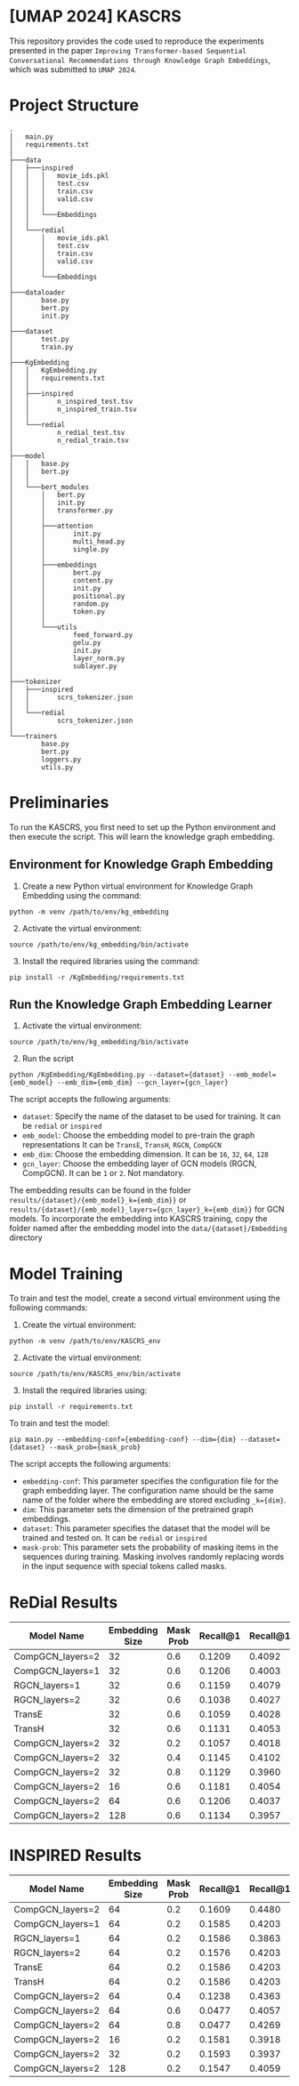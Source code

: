 # \[UMAP 2024\] KASCRS

This repository provides the code used to reproduce the experiments
presented in the paper
`Improving Transformer-based Sequential Conversational Recommendations through Knowledge Graph Embeddings`,
which was submitted to `UMAP 2024`.

# Project Structure

``` {bash}
.
│   main.py
│   requirements.txt
│
├───data
│   ├───inspired
│   │   │   movie_ids.pkl
│   │   │   test.csv
│   │   │   train.csv
│   │   │   valid.csv
│   │   │
│   │   └───Embeddings
│   │
│   └───redial
│       │   movie_ids.pkl
│       │   test.csv
│       │   train.csv
│       │   valid.csv
│       │
│       └───Embeddings
│
├───dataloader
│       base.py
│       bert.py
│       init.py
│
├───dataset
│       test.py
│       train.py
│
├───KgEmbedding
│   │   KgEmbedding.py
│   │   requirements.txt
│   │
│   ├───inspired
│   │       n_inspired_test.tsv
│   │       n_inspired_train.tsv
│   │
│   └───redial
│           n_redial_test.tsv
│           n_redial_train.tsv
│
├───model
│   │   base.py
│   │   bert.py
│   │
│   └───bert_modules
│       │   bert.py
│       │   init.py
│       │   transformer.py
│       │
│       ├───attention
│       │       init.py
│       │       multi_head.py
│       │       single.py
│       │
│       ├───embeddings
│       │       bert.py
│       │       content.py
│       │       init.py
│       │       positional.py
│       │       random.py
│       │       token.py
│       │
│       └───utils
│               feed_forward.py
│               gelu.py
│               init.py
│               layer_norm.py
│               sublayer.py
│
├───tokenizer
│   ├───inspired
│   │       scrs_tokenizer.json
│   │
│   └───redial
│           scrs_tokenizer.json
│
└───trainers
        base.py
        bert.py
        loggers.py
        utils.py
```

# Preliminaries

To run the KASCRS, you first need to set up the Python environment and
then execute the script. This will learn the knowledge graph embedding.

## Environment for Knowledge Graph Embedding

1.  Create a new Python virtual environment for Knowledge Graph
    Embedding using the command:

``` {bash}
python -m venv /path/to/env/kg_embedding
```

2.  Activate the virtual environment:

``` {bash}
source /path/to/env/kg_embedding/bin/activate
```

3.  Install the required libraries using the command:

``` {bash}
pip install -r /KgEmbedding/requirements.txt
```

## Run the Knowledge Graph Embedding Learner

1.  Activate the virtual environment:

``` {bash}
source /path/to/env/kg_embedding/bin/activate
```

2.  Run the script

``` {bash}
python /KgEmbedding/KgEmbedding.py --dataset={dataset} --emb_model={emb_model} --emb_dim={emb_dim} --gcn_layer={gcn_layer}
```

The script accepts the following arguments:

- `dataset`: Specify the name of the dataset to be used for training. It
  can be `redial` or `inspired`
- `emb_model`: Choose the embedding model to pre-train the graph
  representations It can be `TransE`, `TransH`, `RGCN`, `CompGCN`
- `emb_dim`: Choose the embedding dimension. It can be `16`, `32`, `64`,
  `128`
- `gcn_layer`: Choose the embedding layer of GCN models (RGCN, CompGCN).
  It can be `1` or `2`. Not mandatory.

The embedding results can be found in the folder
`results/{dataset}/{emb_model}_k={emb_dim}}` or
`results/{dataset}/{emb_model}_layers={gcn_layer}_k={emb_dim}}` for GCN
models. To incorporate the embedding into KASCRS training, copy the
folder named after the embedding model into the
`data/{dataset}/Embedding` directory

# Model Training

To train and test the model, create a second virtual environment using
the following commands:

1.  Create the virtual environment:

``` {bash}
python -m venv /path/to/env/KASCRS_env
```

2.  Activate the virtual environment:

``` {bash}
source /path/to/env/KASCRS_env/bin/activate
```

3.  Install the required libraries using:

``` {bash}
pip install -r requirements.txt
```

To train and test the model:

``` {bash}
pip main.py --embedding-conf={embedding-conf} --dim={dim} --dataset={dataset} --mask_prob={mask_prob}
```

The script accepts the following arguments:

- `embedding-conf`: This parameter specifies the configuration file for
  the graph embedding layer. The configuration name should be the same
  name of the folder where the embedding are stored excluding
  `_k={dim}`.
- `dim`: This parameter sets the dimension of the pretrained graph
  embeddings.
- `dataset`: This parameter specifies the dataset that the model will be
  trained and tested on. It can be `redial` or `inspired`
- `mask-prob`: This parameter sets the probability of masking items in
  the sequences during training. Masking involves randomly replacing
  words in the input sequence with special tokens called masks.

# ReDial Results

| Model Name       | Embedding Size | Mask Prob | Recall@1 | Recall@10 | Recall@50 | Weight Decay | Dropout |
|------------------|----------------|-----------|----------|-----------|-----------|--------------|---------|
| CompGCN_layers=2 | 32             | 0.6       | 0.1209   | 0.4092    | 0.7594    | 5.00         | 0.5     |
| CompGCN_layers=1 | 32             | 0.6       | 0.1206   | 0.4003    | 0.7457    | 5.00         | 0.5     |
| RGCN_layers=1    | 32             | 0.6       | 0.1159   | 0.4079    | 0.7269    | 5.00         | 0.5     |
| RGCN_layers=2    | 32             | 0.6       | 0.1038   | 0.4027    | 0.7137    | 5.00         | 0.5     |
| TransE           | 32             | 0.6       | 0.1059   | 0.4028    | 0.7168    | 5.00         | 0.5     |
| TransH           | 32             | 0.6       | 0.1131   | 0.4053    | 0.7468    | 5.00         | 0.5     |
| CompGCN_layers=2 | 32             | 0.2       | 0.1057   | 0.4018    | 0.7451    | 5.00         | 0.5     |
| CompGCN_layers=2 | 32             | 0.4       | 0.1145   | 0.4102    | 0.7519    | 5.00         | 0.5     |
| CompGCN_layers=2 | 32             | 0.8       | 0.1129   | 0.3960    | 0.7479    | 5.00         | 0.5     |
| CompGCN_layers=2 | 16             | 0.6       | 0.1181   | 0.4054    | 0.7266    | 5.00         | 0.5     |
| CompGCN_layers=2 | 64             | 0.6       | 0.1206   | 0.4037    | 0.7435    | 5.00         | 0.5     |
| CompGCN_layers=2 | 128            | 0.6       | 0.1134   | 0.3957    | 0.7681    | 5.00         | 0.5     |

# INSPIRED Results

| Model Name       | Embedding Size | Mask Prob | Recall@1 | Recall@10 | Recall@50 | Weight Decay | Dropout | LR     |
|------------------|----------------|-----------|----------|-----------|-----------|--------------|---------|--------|
| CompGCN_layers=2 | 64             | 0.2       | 0.1609   | 0.4480    | 0.6477    | 2            | 0.3     | 0.0005 |
| CompGCN_layers=1 | 64             | 0.2       | 0.1585   | 0.4203    | 0.6480    | 2            | 0.3     | 0.0005 |
| RGCN_layers=1    | 64             | 0.2       | 0.1586   | 0.3863    | 0.6461    | 2            | 0.3     | 0.0005 |
| RGCN_layers=2    | 64             | 0.2       | 0.1576   | 0.4203    | 0.6519    | 2            | 0.3     | 0.0005 |
| TransE           | 64             | 0.2       | 0.1586   | 0.4203    | 0.6441    | 2            | 0.3     | 0.0005 |
| TransH           | 64             | 0.2       | 0.1586   | 0.4203    | 0.6441    | 2            | 0.3     | 0.0005 |
| CompGCN_layers=2 | 64             | 0.4       | 0.1238   | 0.4363    | 0.6267    | 2            | 0.3     | 0.0005 |
| CompGCN_layers=2 | 64             | 0.6       | 0.0477   | 0.4057    | 0.6320    | 2            | 0.3     | 0.0005 |
| CompGCN_layers=2 | 64             | 0.8       | 0.0477   | 0.4269    | 0.6360    | 2            | 0.3     | 0.0005 |
| CompGCN_layers=2 | 16             | 0.2       | 0.1581   | 0.3918    | 0.6179    | 2            | 0.3     | 0.0005 |
| CompGCN_layers=2 | 32             | 0.2       | 0.1593   | 0.3937    | 0.6261    | 2            | 0.3     | 0.0005 |
| CompGCN_layers=2 | 128            | 0.2       | 0.1547   | 0.4059    | 0.6578    | 2            | 0.3     | 0.0005 |
